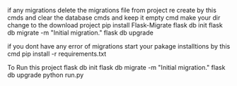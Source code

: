 if any migrations delete the migrations file from project re create by this cmds and clear the database cmds and keep it empty 
cmd make your dir change to the download project
pip install Flask-Migrate
flask db init
flask db migrate -m "Initial migration."
flask db upgrade

if you dont have any error of migrations
start your pakage installtions by this cmd
pip install -r requirements.txt

To Run this project 
flask db init
flask db migrate -m "Initial migration."
flask db upgrade
python run.py

